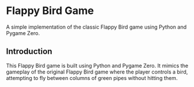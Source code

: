 # Flappy Bird Game

A simple implementation of the classic Flappy Bird game using Python and Pygame Zero.

## Introduction

This Flappy Bird game is built using Python and Pygame Zero. It mimics the gameplay of the original Flappy Bird game where the player controls a bird, attempting to fly between columns of green pipes without hitting them.



